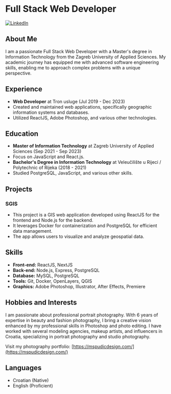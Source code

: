 # Full Stack Web Developer

[![LinkedIn](https://img.shields.io/badge/-LinkedIn-blue?style=flat&logo=linkedin&logoColor=white)](https://www.linkedin.com/in/marinspudic/)

## About Me

I am a passionate Full Stack Web Developer with a Master's degree in Information Technology from the Zagreb University of Applied Sciences. My academic journey has equipped me with advanced software engineering skills, enabling me to approach complex problems with a unique perspective.

## Experience

- **Web Developer** at Tron usluge (Jul 2019 - Dec 2023)
 - Created and maintained web applications, specifically geographic information systems and databases.
 - Utilized ReactJS, Adobe Photoshop, and various other technologies.

## Education

- **Master of Information Technology** at Zagreb University of Applied Sciences (Sep 2021 - Sep 2023)
 - Focus on JavaScript and React.js.
- **Bachelor's Degree in Information Technology** at Veleučilište u Rijeci / Polytechnic of Rijeka (2018 - 2021)
 - Studied PostgreSQL, JavaScript, and various other skills.

## Projects

### SGIS

- This project is a GIS web application developed using ReactJS for the frontend and Node.js for the backend.
- It leverages Docker for containerization and PostgreSQL for efficient data management.
- The app allows users to visualize and analyze geospatial data.

## Skills

- **Front-end:** ReactJS, NextJS
- **Back-end:** Node.js, Express, PostgreSQL
- **Database:** MySQL, PostgreSQL
- **Tools:** Git, Docker, OpenLayers, QGIS
- **Graphics:** Adobe Photoshop, Illustrator, After Effects, Premiere

## Hobbies and Interests

I am passionate about professional portrait photography. With 6 years of expertise in beauty and fashion photography, I bring a creative vision enhanced by my professional skills in Photoshop and photo editing. I have worked with several modeling agencies, makeup artists, and influencers in Croatia, specializing in portrait photography and studio photography.

Visit my photography portfolio: [https://mspudicdesign.com/](https://mspudicdesign.com/)

## Languages

- Croatian (Native)
- English (Proficient)
